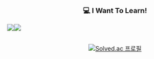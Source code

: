 <div align=center>
   
   ### 💻 I Want To Learn!
  <div style="display:flex; flex-direction:row;" align="center">
  <img src="https://img.shields.io/badge/kubernetes-326CE5?style=for-the-badge&logo=kubernetes&logoColor=white">
  <img src="https://img.shields.io/badge/apachekafka-231F20?style=for-the-badge&logo=apachekafka&logoColor=white">
  </div>
  <br>
  
  [![Solved.ac
   프로필](http://mazassumnida.wtf/api/generate_badge?boj=sib0817)](https://solved.ac/sib0817)

<br>
</div>
